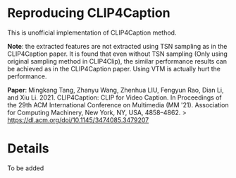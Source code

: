 # Reproducing CLIP4Caption
This is unofficial implementation of CLIP4Caption method.

**Note**: the extracted features are not extracted using TSN sampling as in the CLIP4Caption paper. It is found that even without TSN sampling (Only using original sampling method in CLIP4Clip), the similar performance results can be achieved as in the CLIP4Caption paper. Using VTM is actually hurt the performance.

**Paper**: Mingkang Tang, Zhanyu Wang, Zhenhua LIU, Fengyun Rao, Dian Li, and Xiu Li. 2021. CLIP4Caption: CLIP for Video Caption. In Proceedings of the 29th ACM International Conference on Multimedia (MM '21). Association for Computing Machinery, New York, NY, USA, 4858–4862. > https://dl.acm.org/doi/10.1145/3474085.3479207

# Details
To be added
